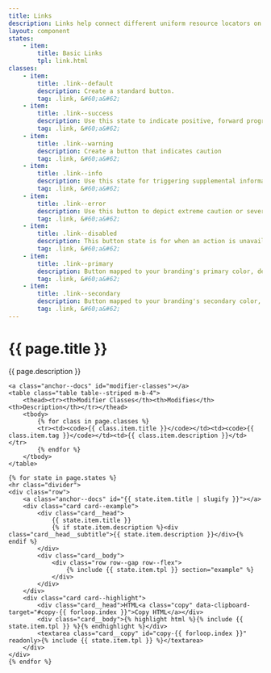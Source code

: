 ```yaml
---
title: Links
description: Links help connect different uniform resource locators on the interwebs.
layout: component
states:
    - item:
        title: Basic Links
        tpl: link.html
classes:
    - item:
        title: .link--default
        description: Create a standard button.
        tag: .link, &#60;a&#62;
    - item:
        title: .link--success
        description: Use this state to indicate positive, forward progress
        tag: .link, &#60;a&#62;
    - item:
        title: .link--warning
        description: Create a button that indicates caution
        tag: .link, &#60;a&#62;
    - item:
        title: .link--info
        description: Use this state for triggering supplemental information
        tag: .link, &#60;a&#62;
    - item:
        title: .link--error
        description: Use this button to depict extreme caution or severity of action
        tag: .link, &#60;a&#62;
    - item:
        title: .link--disabled
        description: This button state is for when an action is unavailable
        tag: .link, &#60;a&#62;
    - item:
        title: .link--primary
        description: Button mapped to your branding's primary color, derived from color mappings in <code>_colors.scss</code>
        tag: .link, &#60;a&#62;
    - item:
        title: .link--secondary
        description: Button mapped to your branding's secondary color, derived from color mappings in <code>_colors.scss</code>
        tag: .link, &#60;a&#62;
---
```

<div class="container content">
    <h1>{{ page.title }}</h1>
    <p class="well">{{ page.description }}</p>

    <a class="anchor--docs" id="modifier-classes"></a>
    <table class="table table--striped m-b-4">
        <thead><tr><th>Modifier Classes</th><th>Modifies</th><th>Description</th></tr></thead>
        <tbody>
            {% for class in page.classes %}
            <tr><td><code>{{ class.item.title }}</code></td><td><code>{{ class.item.tag }}</code></td><td>{{ class.item.description }}</td></tr>
            {% endfor %}
        </tbody>
    </table>
    
    {% for state in page.states %}
    <hr class="divider">
    <div class="row">
        <a class="anchor--docs" id="{{ state.item.title | slugify }}"></a>
        <div class="card card--example">
            <div class="card__head">
                {{ state.item.title }}
                {% if state.item.description %}<div class="card__head__subtitle">{{ state.item.description }}</div>{% endif %}
            </div>
            <div class="card__body">
                <div class="row row--gap row--flex">
                    {% include {{ state.item.tpl }} section="example" %}
                </div>
            </div>
        </div>
        <div class="card card--highlight">
            <div class="card__head">HTML<a class="copy" data-clipboard-target="#copy-{{ forloop.index }}">Copy HTML</a></div>
            <div class="card__body">{% highlight html %}{% include {{ state.item.tpl }} %}{% endhighlight %}</div>
            <textarea class="card__copy" id="copy-{{ forloop.index }}" readonly>{% include {{ state.item.tpl }} %}</textarea>
        </div>
    </div>
    {% endfor %}
</div>